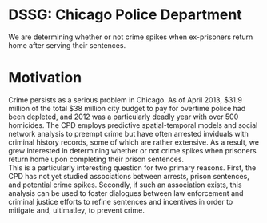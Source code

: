 DSSG: Chicago Police Department
===
We are determining whether or not crime spikes when ex-prisoners return home after serving their sentences.


Motivation
===
Crime persists as a serious problem in Chicago.  As of April 2013, $31.9 million of the total $38 million city
budget to pay for overtime police had been depleted, and 2012 was a particularly deadly year with over 500 homicides.
The CPD employs predictive spatial-temporal models and social network analysis to preempt crime but have often
arrested inviduals with criminal history records, some of which are rather extensive.  As a result, we grew interested
in determining whether or not crime spikes when prisoners return home upon completing their prison sentences.  
This is a particularly interesting question for two primary reasons.  First, the CPD has not yet studied associations
between arrests, prison sentences, and potential crime spikes.  Secondly, if such an association exists, this
analysis can be used to foster dialogues between law enforcement and criminal justice efforts to refine sentences
and incentives in order to mitigate and, ultimatley, to prevent crime.


